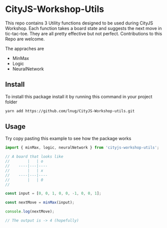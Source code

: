 # CityJS-Workshop-Utils

This repo contains 3 Utility functions designed to be used during []() CityJS Workshop. Each function takes a board state and suggests the next move in tic-tac-toe. They are all pretty effective but not perfect. Contributions to this Repo are welcome.

The appraches are

* MinMax
* Logic
* NeuralNetwork

## Install

To install this package install it by running this command in your project folder

```bash
yarn add https://github.com/lnug/CityJS-Workshop-utils.git
```

## Usage
Try copy pasting this example to see how the package works

```js
import { minMax, logic, neuralNetwork } from 'cityjs-workshop-utils';

// A board that looks like
//        |   | o
//    ----|---|----
//        |   | x
//    ----|---|----
//        |   | 0
//

const input = [0, 0, 1, 0, 0, -1, 0, 0, 1];

const nextMove = minMax(input);

console.log(nextMove);

// The output is -> 4 (hopefully)

```



